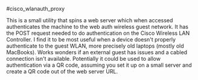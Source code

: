 #cisco_wlanauth_proxy

This is a small utility that spins a web server which when accessed authenticates the machine to the web auth wireless guest network. It has the POST request needed to do authentication on the Cisco Wireless LAN Controller.
I find it to be most useful when a device doesn't properly authenticate to the guest WLAN, more precisely old laptops (mostly old MacBooks). Works wonders if an external guest has issues and a cabled connection isn't available.
Potentially it could be used to allow authentication via a QR code, assuming you set it up on a small server and create a QR code out of the web server URL.
